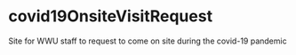 # covid19OnsiteVisitRequest
Site for WWU staff to request to come on site during the covid-19 pandemic
